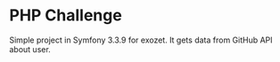 # PHP Challenge #

Simple project in Symfony 3.3.9 for exozet. It gets data from GitHub API about user.